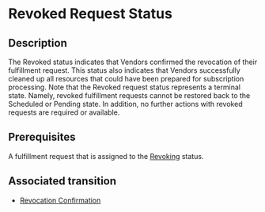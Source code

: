 # Revoked Request Status 
## Description
The Revoked status indicates that Vendors confirmed the revocation of their fulfillment request. This status also indicates that Vendors successfully cleaned up all resources that could have been prepared for subscription processing.
Note that the Revoked request status represents a terminal state. Namely, revoked fulfillment requests cannot be restored back to the Scheduled or Pending state. In addition, no further actions with revoked requests are required or available.
## Prerequisites
A fulfillment request that is assigned to the [Revoking](s-h-revoking.html) status.
## Associated transition
* [Revocation Confirmation](t-16-revoked-revoked.html)
